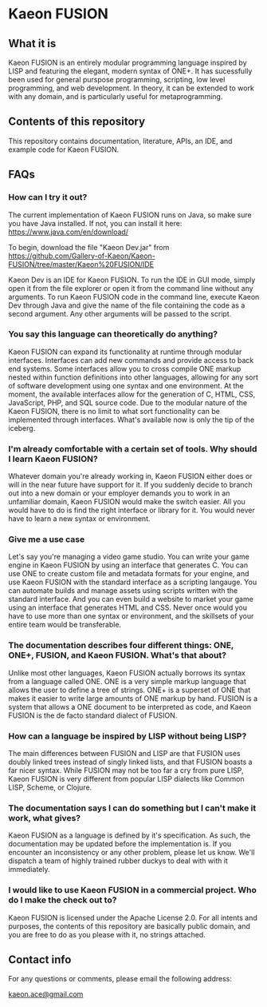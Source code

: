 # Kaeon FUSION

## What it is

Kaeon FUSION is an entirely modular programming language inspired by LISP and featuring the elegant,
modern syntax of ONE+.
It has sucessfully been used for general purspose programming,
scripting,
low level programming,
and web development.
In theory,
it can be extended to work with any domain,
and is particularly useful for metaprogramming.

## Contents of this repository

This repository contains documentation, literature, APIs, an IDE, and example code for Kaeon FUSION.

## FAQs

### How can I try it out?

The current implementation of Kaeon FUSION runs on Java,
so make sure you have Java installed.
If not,
you can install it here:
https://www.java.com/en/download/

To begin, download the file "Kaeon Dev.jar" from https://github.com/Gallery-of-Kaeon/Kaeon-FUSION/tree/master/Kaeon%20FUSION/IDE

Kaeon Dev is an IDE for Kaeon FUSION.
To run the IDE in GUI mode,
simply open it from the file explorer or open it from the command line without any arguments.
To run Kaeon FUSION code in the command line,
execute Kaeon Dev through Java and give the name of the file containing the code as a second argument.
Any other arguments will be passed to the script.

### You say this language can theoretically do anything?

Kaeon FUSION can expand its functionality at runtime through modular interfaces.
Interfaces can add new commands and provide access to back end systems.
Some interfaces allow you to cross compile ONE markup nested within function definitions into other languages,
allowing for any sort of software development using one syntax and one environment.
At the moment, the available interfaces allow for the generation of C,
HTML,
CSS,
JavaScript,
PHP,
and SQL source code.
Due to the modular nature of the Kaeon FUSION,
there is no limit to what sort functionality can be implemented through interfaces.
What's available now is only the tip of the iceberg.

### I'm already comfortable with a certain set of tools. Why should I learn Kaeon FUSION?

Whatever domain you're already working in,
Kaeon FUSION either does or will in the near future have support for it.
If you suddenly decide to branch out into a new domain or your employer demands you to work in an unfamiliar domain,
Kaeon FUSION would make the switch easier.
All you would have to do is find the right interface or library for it.
You would never have to learn a new syntax or environment.

### Give me a use case

Let's say you're managing a video game studio.
You can write your game engine in Kaeon FUSION by using an interface that generates C.
You can use ONE to create custom file and metadata formats for your engine,
and use Kaeon FUSION with the standard interface as a scripting langauge.
You can automate builds and manage assets using scripts written with the standard interface.
And you can even build a website to market your game using an interface that generates HTML and CSS.
Never once would you have to use more than one syntax or environment,
and the skillsets of your entire team would be transferable.

### The documentation describes four different things: ONE, ONE+, FUSION, and Kaeon FUSION. What's that about?

Unlike most other languages,
Kaeon FUSION actually borrows its syntax from a language called ONE.
ONE is a very simple markup language that allows the user to define a tree of strings.
ONE+ is a superset of ONE that makes it easier to write large amounts of ONE markup by hand.
FUSION is a system that allows a ONE document to be interpreted as code,
and Kaeon FUSION is the de facto standard dialect of FUSION.

### How can a language be inspired by LISP without being LISP?

The main differences between FUSION and LISP are that FUSION uses doubly linked trees instead of singly linked lists,
and that FUSION boasts a far nicer syntax.
While FUSION may not be too far a cry from pure LISP,
Kaeon FUSION is very different from popular LISP dialects like Common LISP,
Scheme,
or Clojure.

### The documentation says I can do something but I can't make it work, what gives?

Kaeon FUSION as a language is defined by it's specification.
As such, the documentation may be updated before the implementation is.
If you encounter an inconsistency or any other problem, please let us know.
We'll dispatch a team of highly trained rubber duckys to deal with with it immediately.

### I would like to use Kaeon FUSION in a commercial project. Who do I make the check out to?

Kaeon FUSION is licensed under the Apache License 2.0.
For all intents and purposes,
the contents of this repository are basically public domain,
and you are free to do as you please with it,
no strings attached.

## Contact info

For any questions or comments, please email the following address:

kaeon.ace@gmail.com